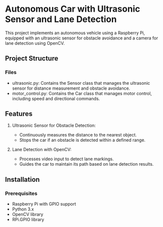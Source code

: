 # Autonomous Car with Ultrasonic Sensor and Lane Detection

This project implements an autonomous vehicle using a Raspberry Pi, equipped with an ultrasonic sensor for obstacle avoidance and a camera for lane detection using OpenCV.

## Project Structure

### Files
- ultrasonic.py: Contains the Sensor class that manages the ultrasonic sensor for distance measurement and obstacle avoidance.
- motor_control.py: Contains the Car class that manages motor control, including speed and directional commands.

## Features

1. Ultrasonic Sensor for Obstacle Detection:
   - Continuously measures the distance to the nearest object.
   - Stops the car if an obstacle is detected within a defined range.

2. Lane Detection with OpenCV:
   - Processes video input to detect lane markings.
   - Guides the car to maintain its path based on lane detection results.

## Installation

### Prerequisites
- Raspberry Pi with GPIO support
- Python 3.x
- OpenCV library
- RPi.GPIO library


